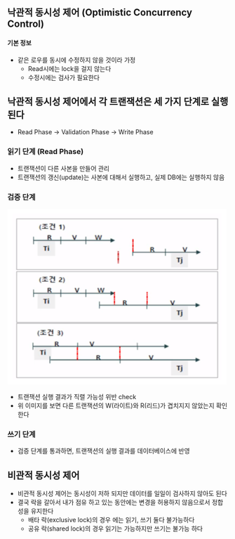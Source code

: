 ## 낙관적 동시성 제어 (Optimistic Concurrency Control)

#### 기본 정보

- 같은 로우를 동시에 수정하지 않을 것이라 가정
    - Read시에는 lock을 걸지 않는다
    - 수정시에는 검사가 필요한다

## 낙관적 동시성 제어에서 각 트랜잭션은 세 가지 단계로 실행 된다

- Read Phase -> Validation Phase -> Write Phase

### 읽기 단계 (Read Phase)

- 트랜잭션이 다른 사본을 만들어 관리
- 트랜잭션의 갱신(update)는 사본에 대해서 실행하고, 실제 DB에는 실행하지 않음

### 검증 단계

<img src = "./img/6.png" width = "500" height = "400">

- 트랜잭션 실행 결과가 직렬 가능성 위반 check
- 위 이미지를 보면 다른 트랜잭션의 W(라이트)와 R(리드)가 겹치지지 않았는지 확인한다

### 쓰기 단계

- 검증 단계를 통과하면, 트랜잭션의 실행 결과를 데이터베이스에 반영

## 비관적 동시성 제어
- 비관적 동시성 제어는 동시성이 저하 되지만 데이터를 일일이 검사하지 않아도 된다
- 결국 락을 갈아서 내가 점유 하고 있는 동안에는 변경을 허용하지 않음으로서 정합성을 유지한다
  - 배타 락(exclusive lock)의 경우 에는 읽기, 쓰기 둘다 불가능하다
  - 공유 락(shared lock)의 경우 읽기는 가능하지만 쓰기는 불가능 하다 